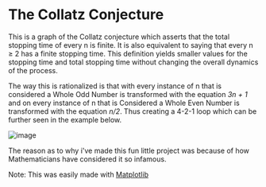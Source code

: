 # The Collatz Conjecture

This is a graph of the Collatz conjecture which asserts that the total stopping time of every n is finite. It is also equivalent to saying that every n ≥ 2 has a finite stopping time. This definition yields smaller values for the stopping time and total stopping time without changing the overall dynamics of the process.

The way this is rationalized is that with every instance of n that is considered a Whole Odd Number is transformed with the equation *3n + 1* and on every instance of n that is Considered a Whole Even Number is transformed with the equation *n/2*. Thus creating a 4-2-1 loop which can be further seen in the example below.

![image](https://user-images.githubusercontent.com/54741558/136548661-77f2fc00-b702-483f-8ab7-e132f99760cf.png)

The reason as to why i've made this fun little project was because of how Mathematicians have considered it so infamous.

Note: This was easily made with [Matplotlib](https://www.geeksforgeeks.org/graph-plotting-in-python-set-1/)
